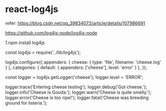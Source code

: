# react-log4js
refer:
https://blog.csdn.net/qq_39834073/article/details/107986691

https://github.com/log4js-node/log4js-node

1.npm install log4js


const log4js = require('../lib/log4js');

log4js.configure({
  appenders: { cheese: { type: 'file', filename: 'cheese.log' } },
  categories: { default: { appenders: ['cheese'], level: 'error' } },
});

const logger = log4js.getLogger('cheese');
logger.level = 'ERROR';

logger.trace('Entering cheese testing');
logger.debug('Got cheese.');
logger.info('Cheese is Gouda.');
logger.warn('Cheese is quite smelly.');
logger.error('Cheese is too ripe!');
logger.fatal('Cheese was breeding ground for listeria.');
